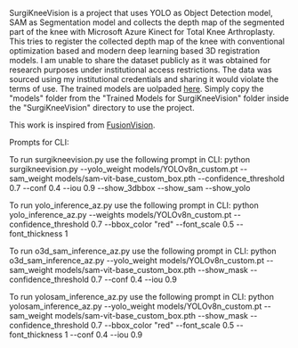 SurgiKneeVision is a project that uses YOLO as Object Detection model, SAM as Segmentation model and collects the depth map of the segmented part of the knee with Microsoft Azure Kinect for Total Knee Arthroplasty. This tries to register the collected depth map of the knee with conventional 
optimization based and modern deep learning based 3D registration models. I am unable to share the dataset publicly as it was obtained for research purposes under institutional access restrictions. The data was sourced using my institutional credentials and sharing it would violate the terms of use. The trained models are uolpaded [here](https://drive.google.com/drive/folders/1RYUjBZIHGsc9f3skCo8Rk0DL69AanxTJ?usp=sharing). Simply copy the "models" folder from the "Trained Models for SurgiKneeVision" folder inside the "SurgiKneeVision" directory to use the project. 

This work is inspired from [FusionVision](https://github.com/safouaneelg/FusionVision).

Prompts for CLI:

To run surgikneevision.py use the following prompt in CLI:
python surgikneevision.py --yolo_weight models/YOLOv8n_custom.pt --sam_weight models/sam-vit-base_custom_box.pth --confidence_threshold 0.7 --conf 0.4 --iou 0.9 --show_3dbbox --show_sam --show_yolo

To run yolo_inference_az.py use the following prompt in CLI:
python yolo_inference_az.py --weights models/YOLOv8n_custom.pt --confidence_threshold 0.7 --bbox_color "red" --font_scale 0.5 --font_thickness 1

To run o3d_sam_inference_az.py use the following prompt in CLI:
python o3d_sam_inference_az.py --yolo_weight models/YOLOv8n_custom.pt --sam_weight models/sam-vit-base_custom_box.pth --show_mask --confidence_threshold 0.7 --conf 0.4 --iou 0.9

To run yolosam_inference_az.py use the following prompt in CLI:
python yolosam_inference_az.py  --yolo_weight models/YOLOv8n_custom.pt --sam_weight models/sam-vit-base_custom_box.pth --show_mask --confidence_threshold 0.7 --bbox_color "red" --font_scale 0.5 --font_thickness 1 --conf 0.4 --iou 0.9
